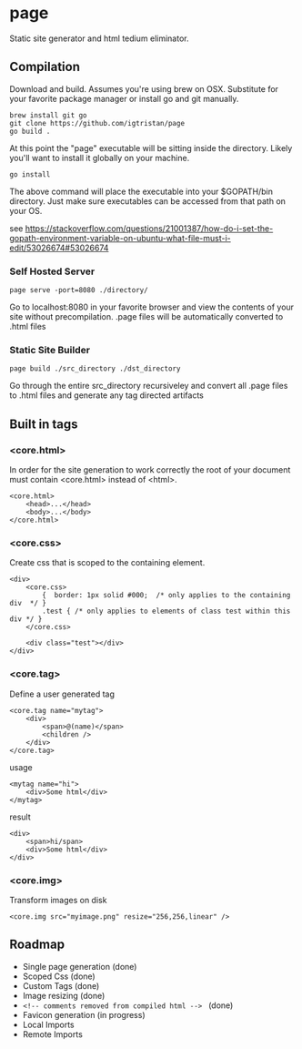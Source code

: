 # page
Static site generator and html tedium eliminator.


## Compilation

Download and build.  Assumes you're using brew on OSX.  Substitute for your favorite package manager or install go and git manually.

```
brew install git go 
git clone https://github.com/igtristan/page
go build .
```

At this point the "page" executable will be sitting inside the directory.
Likely you'll want to install it globally on your machine.

```
go install
```

The above command will place the executable into your $GOPATH/bin directory.
Just make sure executables can be accessed from that path on your OS.

see
https://stackoverflow.com/questions/21001387/how-do-i-set-the-gopath-environment-variable-on-ubuntu-what-file-must-i-edit/53026674#53026674


### Self Hosted Server

```
page serve -port=8080 ./directory/
```

Go to localhost:8080 in your favorite browser and view the contents of your site without precompilation.
.page files will be automatically converted to .html files


### Static Site Builder

```
page build ./src_directory ./dst_directory
```

Go through the entire src_directory recursiveley and convert all .page files to .html files and generate any tag directed artifacts

## Built in tags

### <core.html>

In order for the site generation to work correctly the root of your document must contain <core.html> instead of &lt;html&gt;.

```
<core.html>
	<head>...</head>
	<body>...</body>
</core.html>
```

### <core.css>

Create css that is scoped to the containing element.

```
<div>
	<core.css>
		{  border: 1px solid #000;  /* only applies to the containing div  */ }
		.test { /* only applies to elements of class test within this div */ }
	</core.css>
	
	<div class="test"></div>
</div>
```


### <core.tag>

Define a user generated tag

```
<core.tag name="mytag">
	<div>
		<span>@(name)</span>
		<children />
	</div>
</core.tag>
```
usage
```
<mytag name="hi">
	<div>Some html</div>
</mytag>
```
result
```
<div>
	<span>hi/span>
	<div>Some html</div>
</div>
```

### <core.img>

Transform images on disk

```
<core.img src="myimage.png" resize="256,256,linear" />
```


## Roadmap

- Single page generation (done)
- Scoped Css (done)
- Custom Tags (done)
- Image resizing (done)
- ```<!-- comments removed from compiled html --> ``` (done)
- Favicon generation (in progress)
- Local Imports
- Remote Imports


